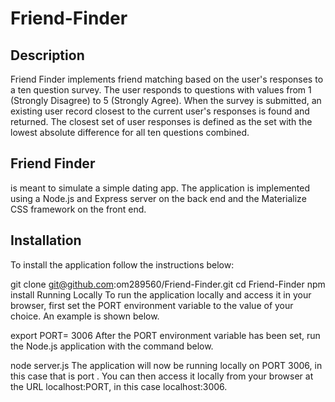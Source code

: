 # Friend-Finder

## Description
Friend Finder implements friend matching based on the user's responses to a ten question survey. The user responds to questions with values from 1 (Strongly Disagree) to 5 (Strongly Agree). When the survey is submitted, an existing user record closest to the current user's responses is found and returned. The closest set of user responses is defined as the set with the lowest absolute difference for all ten questions combined.

## Friend Finder 
is meant to simulate a simple dating app. The application is implemented using a Node.js and Express server on the back end and the Materialize CSS framework on the front end.

## Installation
To install the application follow the instructions below:

  git clone git@github.com:om289560/Friend-Finder.git
  cd Friend-Finder
  npm install
  Running Locally
  To run the application locally and access it in your browser, first set the PORT environment variable to the value of your    choice. An example is shown below.

  export PORT= 3006
  After the PORT environment variable has been set, run the Node.js application with the command below.

  node server.js
  The application will now be running locally on PORT 3006, in this case that is port . You can then access it locally from   your browser at the URL localhost:PORT, in this case localhost:3006.
